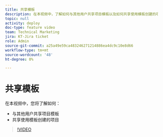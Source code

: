 ```yaml
---
title: 共享模板
description: 在本视频中，了解如何与其他用户共享项目模板以及如何共享使用模板创建的项目。
topic: null
activity: deploy
doc-type: feature video
team: Technical Marketing
jira: KT-Jira ticket
role: Admin
source-git-commit: a25a49e59ca483246271214886ea4dc9c10e8d66
workflow-type: tm+mt
source-wordcount: '48'
ht-degree: 0%

---
```


# 共享模板

在本视频中，您将了解如何：

* 与其他用户共享项目模板
* 共享使用模板创建的项目

>[!VIDEO](https://video.tv.adobe.com/v/335211/?quality=12&learn=on)
